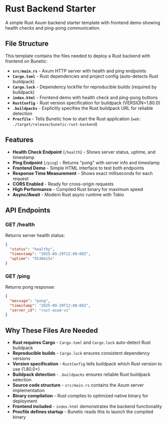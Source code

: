 # Rust Backend Starter

A simple Rust Axum backend starter template with frontend demo showing health checks and ping-pong communication.

## File Structure

This template contains the files needed to deploy a Rust backend with frontend on Bunetic:

- **`src/main.rs`** - Axum HTTP server with health and ping endpoints
- **`Cargo.toml`** - Rust dependencies and project config (auto-detects Rust buildpack)
- **`Cargo.lock`** - Dependency lockfile for reproducible builds (required by buildpack)
- **`index.html`** - Frontend demo with health check and ping-pong buttons
- **`RustConfig`** - Rust version specification for buildpack (VERSION=1.80.0)
- **`.buildpacks`** - Explicitly specifies the Rust buildpack URL for reliable detection
- **`Procfile`** - Tells Bunetic how to start the Rust application (`web: ./target/release/bunetic-rust-backend`)

## Features

- **Health Check Endpoint** (`/health`) - Shows server status, uptime, and timestamp
- **Ping Endpoint** (`/ping`) - Returns "pong" with server info and timestamp
- **Frontend Demo** - Simple HTML interface to test both endpoints
- **Response Time Measurement** - Shows exact milliseconds for each request
- **CORS Enabled** - Ready for cross-origin requests
- **High Performance** - Compiled Rust binary for maximum speed
- **Async/Await** - Modern Rust async runtime with Tokio

## API Endpoints

### GET /health
Returns server health status:
```json
{
  "status": "healthy",
  "timestamp": "2025-09-29T12:00:00Z",
  "uptime": "5h30m15s"
}
```

### GET /ping
Returns pong response:
```json
{
  "message": "pong",
  "timestamp": "2025-09-29T12:00:00Z",
  "server_id": "rust-axum-v1"
}
```

## Why These Files Are Needed

- **Rust requires Cargo** - `Cargo.toml` and `Cargo.lock` auto-detect Rust buildpack
- **Reproducible builds** - `Cargo.lock` ensures consistent dependency versions  
- **Version specification** - `RustConfig` tells buildpack which Rust version to use (1.80.0+)
- **Buildpack detection** - `.buildpacks` ensures reliable Rust buildpack selection
- **Source code structure** - `src/main.rs` contains the Axum server implementation
- **Binary compilation** - Rust compiles to optimized native binary for deployment
- **Frontend included** - `index.html` demonstrates the backend functionality
- **Procfile defines startup** - Bunetic reads this to launch the compiled binary


